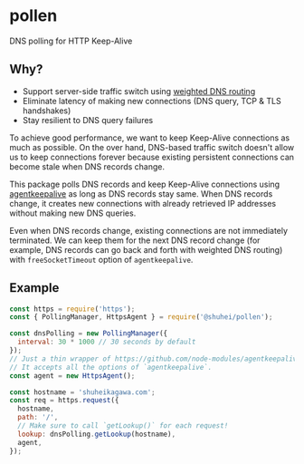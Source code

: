 # pollen

DNS polling for HTTP Keep-Alive

## Why?

- Support server-side traffic switch using [weighted DNS routing](https://docs.aws.amazon.com/Route53/latest/DeveloperGuide/routing-policy.html#routing-policy-weighted)
- Eliminate latency of making new connections (DNS query, TCP & TLS handshakes)
- Stay resilient to DNS query failures

To achieve good performance, we want to keep Keep-Alive connections as much as possible. On the over hand, DNS-based traffic switch doesn't allow us to keep connections forever because existing persistent connections can become stale when DNS records change.

This package polls DNS records and keep Keep-Alive connections using [agentkeepalive](https://github.com/node-modules/agentkeepalive) as long as DNS records stay same. When DNS records change, it creates new connections with already retrieved IP addresses without making new DNS queries.

Even when DNS records change, existing connections are not immediately terminated. We can keep them for the next DNS record change (for example, DNS records can go back and forth with weighted DNS routing) with `freeSocketTimeout` option of `agentkeepalive`.

## Example

```js
const https = require('https');
const { PollingManager, HttpsAgent } = require('@shuhei/pollen');

const dnsPolling = new PollingManager({
  interval: 30 * 1000 // 30 seconds by default
});
// Just a thin wrapper of https://github.com/node-modules/agentkeepalive
// It accepts all the options of `agentkeepalive`.
const agent = new HttpsAgent();

const hostname = 'shuheikagawa.com';
const req = https.request({
  hostname,
  path: '/',
  // Make sure to call `getLookup()` for each request!
  lookup: dnsPolling.getLookup(hostname),
  agent,
});
```
